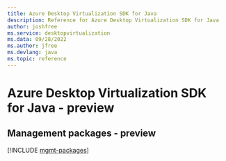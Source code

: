 ```yaml
---
title: Azure Desktop Virtualization SDK for Java
description: Reference for Azure Desktop Virtualization SDK for Java
author: joshfree
ms.service: desktopvirtualization
ms.data: 09/28/2022
ms.author: jfree
ms.devlang: java
ms.topic: reference
---
```

# Azure Desktop Virtualization SDK for Java - preview

## Management packages - preview
[!INCLUDE [mgmt-packages](desktop-virtualization-mgmt-index.md)]